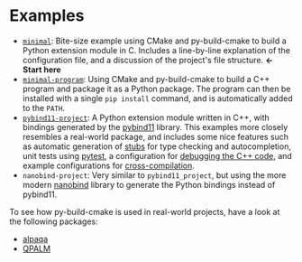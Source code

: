 # Examples

- [`minimal`](./minimal):
    Bite-size example using CMake and py-build-cmake to build a Python extension
    module in C. Includes a line-by-line explanation of the configuration file,
    and a discussion of the project's file structure. **← Start here**
- [`minimal-program`](./minimal-program):
    Using CMake and py-build-cmake to build a C++ program and package it as a
    Python package. The program can then be installed with a single
    `pip install` command, and is automatically added to the `PATH`.
- [`pybind11-project`](./pybind11-project):
    A Python extension module written in C++, with bindings generated by the
    [pybind11](https://github.com/pybind/pybind11) library. This examples more
    closely resembles a real-world package, and includes some nice features such
    as automatic generation of [stubs](https://peps.python.org/pep-0561/) for
    type checking and autocompletion, unit tests using [pytest](https://github.com/pytest-dev/pytest),
    a configuration for [debugging the C++ code](https://tttapa.github.io/py-build-cmake/Debug.html),
    and example configurations for [cross-compilation](https://tttapa.github.io/py-build-cmake/Cross-compilation.html).
- `nanobind-project`: Very similar to `pybind11_project`, but using the more
    modern [nanobind](https://github.com/wjakob/nanobind) library to generate
    the Python bindings instead of pybind11.

To see how py-build-cmake is used in real-world projects, have a look at the
following packages:

 - [alpaqa](https://github.com/kul-optec/alpaqa/tree/develop)
 - [QPALM](https://github.com/kul-optec/QPALM)
